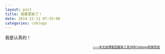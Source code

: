 ```yaml
---
layout: post
title: 我要更新了！
date: 2014-12-11 07:55:00
categories: cnblogs
---
```


<p>我是认真的！</p>

<div align=right><a href="https://github.com/mlxy"><font size=1>——本文由博客园搬家工具SRBCnblogs转换而成</font></a></div>
